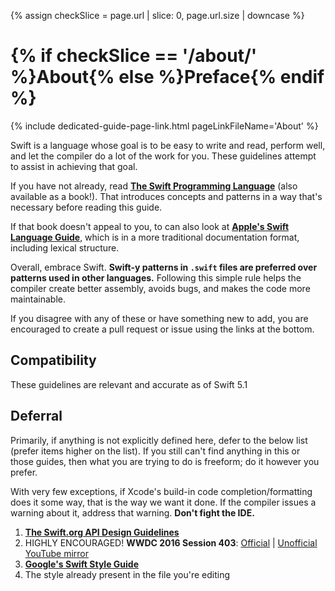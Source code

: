 
{% assign checkSlice = page.url | slice: 0, page.url.size | downcase %}
# {% if checkSlice == '/about/' %}About{% else %}Preface{% endif %} #
{% include dedicated-guide-page-link.html
    pageLinkFileName='About'
%}

Swift is a language whose goal is to be easy to write and read, perform well, and let the compiler do a lot of the work for you. These guidelines attempt to assist in achieving that goal.

If you have not already, read [**The Swift Programming Language**](https://swift.org/documentation/#the-swift-programming-language) (also available as a book!). That introduces concepts and patterns in a way that's necessary before reading this guide.

If that book doesn't appeal to you, to can also look at [**Apple's Swift Language Guide**](https://developer.apple.com/library/content/documentation/Swift/Conceptual/Swift_Programming_Language/TheBasics.html#//apple_ref/doc/uid/TP40014097-CH5-ID309), which is in a more traditional documentation format, including lexical structure.

Overall, embrace Swift. **Swift-y patterns in `.swift` files are preferred over patterns used in other languages.** Following this simple rule helps the compiler create better assembly, avoids bugs, and makes the code more maintainable.

If you disagree with any of these or have something new to add, you are encouraged to create a pull request or issue using the links at the bottom.


## Compatibility ##

These guidelines are relevant and accurate as of Swift 5.1


## Deferral ##

Primarily, if anything is not explicitly defined here, defer to the below list (prefer items higher on the list). If you still can't find anything in this or those guides, then what you are trying to do is freeform; do it however you prefer.

With very few exceptions, if Xcode's build-in code completion/formatting does it some way, that is the way we want it done. If the compiler issues a warning about it, address that warning. **Don't fight the IDE.**

1.  [**The Swift.org API Design Guidelines**](https://swift.org/documentation/api-design-guidelines/)
2.  <span class="lozenge lozenge-good">HIGHLY ENCOURAGED!</span> **WWDC 2016 Session 403**: [Official](https://developer.apple.com/videos/play/wwdc2016/403/) \| [Unofficial YouTube mirror](https://www.youtube.com/watch?v=UU2fNq35xkM)
3.  [**Google's Swift Style Guide**](https://google.github.io/swift/)
4.  The style already present in the file you're editing
